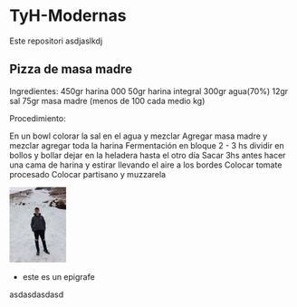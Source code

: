 # TyH-Modernas
Este repositori asdjaslkdj

## Pizza de masa madre

Ingredientes:
450gr harina 000
50gr harina integral
300gr agua(70%)
12gr sal
75gr masa madre (menos de 100 cada medio kg)

Procedimiento:

En un bowl colorar la sal en el agua y mezclar
Agregar masa madre y mezclar
agregar toda la harina
Fermentación en bloque 2 - 3 hs
dividir en bollos y bollar
dejar en la heladera hasta el otro día
Sacar 3hs antes
hacer una cama de harina y estirar llevando el aire a los bordes
Colocar tomate procesado
Colocar partisano y muzzarela



<img src="WhatsApp Image 2020-11-26 at 17.45.40.jpeg" width="100">


- este es un epigrafe




asdasdasdasd





